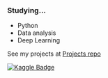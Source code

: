 ### Studying...
- Python
- Data analysis
- Deep Learning

See my projects at [Projects repo](https://github.com/RK-IM/Projects)

[![Kaggle Badge](https://img.shields.io/badge/kaggle-20BEFF?style=flat&logo=Kaggle&logoColor=white&link=https://www.kaggle.com/rakgyunim)](https://www.kaggle.com/rakgyunim)
